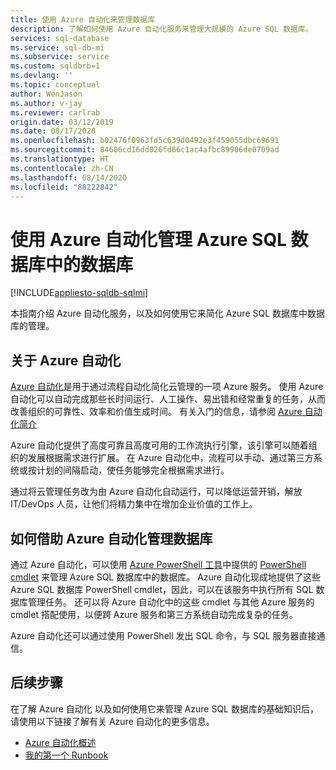 ```yaml
---
title: 使用 Azure 自动化来管理数据库
description: 了解如何使用 Azure 自动化服务来管理大规模的 Azure SQL 数据库。
services: sql-database
ms.service: sql-db-mi
ms.subservice: service
ms.custom: sqldbrb=1
ms.devlang: ''
ms.topic: conceptual
author: WenJason
ms.author: v-jay
ms.reviewer: carlrab
origin.date: 03/12/2019
ms.date: 08/17/2020
ms.openlocfilehash: b02476f0963fd5c639d0492e3f459055dbc69691
ms.sourcegitcommit: 84606cd16dd026fd66c1ac4afbc89906de0709ad
ms.translationtype: HT
ms.contentlocale: zh-CN
ms.lasthandoff: 08/14/2020
ms.locfileid: "88222842"
---
```

# <a name="manage-databases-in-azure-sql-database-by-using-azure-automation"></a>使用 Azure 自动化管理 Azure SQL 数据库中的数据库

[!INCLUDE[appliesto-sqldb-sqlmi](../includes/appliesto-sqldb-sqlmi.md)]

本指南介绍 Azure 自动化服务，以及如何使用它来简化 Azure SQL 数据库中数据库的管理。

## <a name="about-azure-automation"></a>关于 Azure 自动化

[Azure 自动化](https://www.azure.cn/home/features/automation/)是用于通过流程自动化简化云管理的一项 Azure 服务。 使用 Azure 自动化可以自动完成那些长时间运行、人工操作、易出错和经常重复的任务，从而改善组织的可靠性、效率和价值生成时间。 有关入门的信息，请参阅 [Azure 自动化简介](../../automation/automation-intro.md)

Azure 自动化提供了高度可靠且高度可用的工作流执行引擎，该引擎可以随着组织的发展根据需求进行扩展。 在 Azure 自动化中，流程可以手动、通过第三方系统或按计划的间隔启动，使任务能够完全根据需求进行。

通过将云管理任务改为由 Azure 自动化自动运行，可以降低运营开销，解放 IT/DevOps 人员，让他们将精力集中在增加企业价值的工作上。

## <a name="how-azure-automation-can-help-manage-your-databases"></a>如何借助 Azure 自动化管理数据库

通过 Azure 自动化，可以使用 [Azure PowerShell 工具](https://docs.microsoft.com/powershell/azure/)中提供的 [PowerShell cmdlet](https://docs.microsoft.com/powershell/module/servicemanagement/azure.service/#sql) 来管理 Azure SQL 数据库中的数据库。 Azure 自动化现成地提供了这些 Azure SQL 数据库 PowerShell cmdlet，因此，可以在该服务中执行所有 SQL 数据库管理任务。 还可以将 Azure 自动化中的这些 cmdlet 与其他 Azure 服务的 cmdlet 搭配使用，以便跨 Azure 服务和第三方系统自动完成复杂的任务。

Azure 自动化还可以通过使用 PowerShell 发出 SQL 命令，与 SQL 服务器直接通信。

## <a name="next-steps"></a>后续步骤

在了解 Azure 自动化 以及如何使用它来管理 Azure SQL 数据库的基础知识后，请使用以下链接了解有关 Azure 自动化的更多信息。

- [Azure 自动化概述](../../automation/automation-intro.md)
- [我的第一个 Runbook](../../automation/learn/automation-tutorial-runbook-graphical.md)
